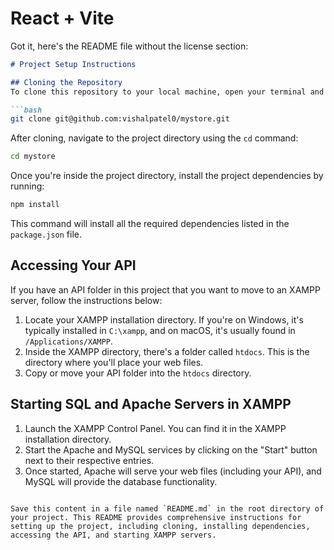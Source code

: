 # React + Vite
Got it, here's the README file without the license section:

```markdown
# Project Setup Instructions

## Cloning the Repository
To clone this repository to your local machine, open your terminal and run the following command:

```bash
git clone git@github.com:vishalpatel0/mystore.git
```

After cloning, navigate to the project directory using the `cd` command:

```bash
cd mystore
```

Once you're inside the project directory, install the project dependencies by running:

```bash
npm install
```

This command will install all the required dependencies listed in the `package.json` file.

## Accessing Your API
If you have an API folder in this project that you want to move to an XAMPP server, follow the instructions below:

1. Locate your XAMPP installation directory. If you're on Windows, it's typically installed in `C:\xampp`, and on macOS, it's usually found in `/Applications/XAMPP`.
2. Inside the XAMPP directory, there's a folder called `htdocs`. This is the directory where you'll place your web files.
3. Copy or move your API folder into the `htdocs` directory.

## Starting SQL and Apache Servers in XAMPP
1. Launch the XAMPP Control Panel. You can find it in the XAMPP installation directory.
2. Start the Apache and MySQL services by clicking on the "Start" button next to their respective entries.
3. Once started, Apache will serve your web files (including your API), and MySQL will provide the database functionality.
```

Save this content in a file named `README.md` in the root directory of your project. This README provides comprehensive instructions for setting up the project, including cloning, installing dependencies, accessing the API, and starting XAMPP servers.
